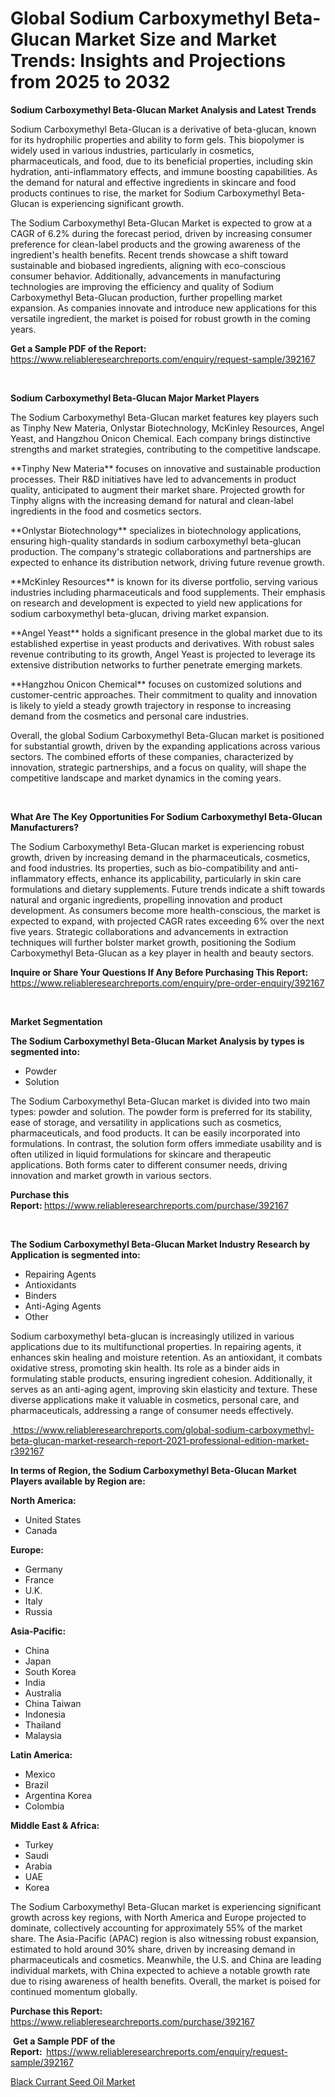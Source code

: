 <p><h1>Global Sodium Carboxymethyl Beta-Glucan Market Size and Market Trends: Insights and Projections from 2025 to 2032</h1></p><p><strong>Sodium Carboxymethyl Beta-Glucan Market Analysis and Latest Trends</strong></p>
<p><p>Sodium Carboxymethyl Beta-Glucan is a derivative of beta-glucan, known for its hydrophilic properties and ability to form gels. This biopolymer is widely used in various industries, particularly in cosmetics, pharmaceuticals, and food, due to its beneficial properties, including skin hydration, anti-inflammatory effects, and immune boosting capabilities. As the demand for natural and effective ingredients in skincare and food products continues to rise, the market for Sodium Carboxymethyl Beta-Glucan is experiencing significant growth.</p><p>The Sodium Carboxymethyl Beta-Glucan Market is expected to grow at a CAGR of 6.2% during the forecast period, driven by increasing consumer preference for clean-label products and the growing awareness of the ingredient's health benefits. Recent trends showcase a shift toward sustainable and biobased ingredients, aligning with eco-conscious consumer behavior. Additionally, advancements in manufacturing technologies are improving the efficiency and quality of Sodium Carboxymethyl Beta-Glucan production, further propelling market expansion. As companies innovate and introduce new applications for this versatile ingredient, the market is poised for robust growth in the coming years.</p></p>
<p><strong>Get a Sample PDF of the Report:&nbsp;</strong> <a href="https://www.reliableresearchreports.com/enquiry/request-sample/392167?utm_campaign=38&utm_medium=2&utm_source=Github&utm_content=ia&utm_term=17012025&utm_id=sodium-carboxymethyl-beta-glucan">https://www.reliableresearchreports.com/enquiry/request-sample/392167</a></p>
<p>&nbsp;</p>
<p><strong>Sodium Carboxymethyl Beta-Glucan Major Market Players</strong></p>
<p><p>The Sodium Carboxymethyl Beta-Glucan market features key players such as Tinphy New Materia, Onlystar Biotechnology, McKinley Resources, Angel Yeast, and Hangzhou Onicon Chemical. Each company brings distinctive strengths and market strategies, contributing to the competitive landscape.</p><p>**Tinphy New Materia** focuses on innovative and sustainable production processes. Their R&D initiatives have led to advancements in product quality, anticipated to augment their market share. Projected growth for Tinphy aligns with the increasing demand for natural and clean-label ingredients in the food and cosmetics sectors.</p><p>**Onlystar Biotechnology** specializes in biotechnology applications, ensuring high-quality standards in sodium carboxymethyl beta-glucan production. The company's strategic collaborations and partnerships are expected to enhance its distribution network, driving future revenue growth.</p><p>**McKinley Resources** is known for its diverse portfolio, serving various industries including pharmaceuticals and food supplements. Their emphasis on research and development is expected to yield new applications for sodium carboxymethyl beta-glucan, driving market expansion.</p><p>**Angel Yeast** holds a significant presence in the global market due to its established expertise in yeast products and derivatives. With robust sales revenue contributing to its growth, Angel Yeast is projected to leverage its extensive distribution networks to further penetrate emerging markets.</p><p>**Hangzhou Onicon Chemical** focuses on customized solutions and customer-centric approaches. Their commitment to quality and innovation is likely to yield a steady growth trajectory in response to increasing demand from the cosmetics and personal care industries.</p><p>Overall, the global Sodium Carboxymethyl Beta-Glucan market is positioned for substantial growth, driven by the expanding applications across various sectors. The combined efforts of these companies, characterized by innovation, strategic partnerships, and a focus on quality, will shape the competitive landscape and market dynamics in the coming years.</p></p>
<p>&nbsp;</p>
<p><strong>What Are The Key Opportunities For Sodium Carboxymethyl Beta-Glucan Manufacturers?</strong></p>
<p><p>The Sodium Carboxymethyl Beta-Glucan market is experiencing robust growth, driven by increasing demand in the pharmaceuticals, cosmetics, and food industries. Its properties, such as bio-compatibility and anti-inflammatory effects, enhance its applicability, particularly in skin care formulations and dietary supplements. Future trends indicate a shift towards natural and organic ingredients, propelling innovation and product development. As consumers become more health-conscious, the market is expected to expand, with projected CAGR rates exceeding 6% over the next five years. Strategic collaborations and advancements in extraction techniques will further bolster market growth, positioning the Sodium Carboxymethyl Beta-Glucan as a key player in health and beauty sectors.</p></p>
<p><strong>Inquire or Share Your Questions If Any Before Purchasing This Report:</strong> <a href="https://www.reliableresearchreports.com/enquiry/pre-order-enquiry/392167?utm_campaign=38&utm_medium=2&utm_source=Github&utm_content=ia&utm_term=17012025&utm_id=sodium-carboxymethyl-beta-glucan">https://www.reliableresearchreports.com/enquiry/pre-order-enquiry/392167</a></p>
<p>&nbsp;</p>
<p><strong>Market Segmentation</strong></p>
<p><strong>The Sodium Carboxymethyl Beta-Glucan Market Analysis by types is segmented into:</strong></p>
<p><ul><li>Powder</li><li>Solution</li></ul></p>
<p><p>The Sodium Carboxymethyl Beta-Glucan market is divided into two main types: powder and solution. The powder form is preferred for its stability, ease of storage, and versatility in applications such as cosmetics, pharmaceuticals, and food products. It can be easily incorporated into formulations. In contrast, the solution form offers immediate usability and is often utilized in liquid formulations for skincare and therapeutic applications. Both forms cater to different consumer needs, driving innovation and market growth in various sectors.</p></p>
<p><strong>Purchase this Report:&nbsp;</strong><a href="https://www.reliableresearchreports.com/purchase/392167?utm_campaign=38&utm_medium=2&utm_source=Github&utm_content=ia&utm_term=17012025&utm_id=sodium-carboxymethyl-beta-glucan">https://www.reliableresearchreports.com/purchase/392167</a></p>
<p>&nbsp;</p>
<p><strong>The Sodium Carboxymethyl Beta-Glucan Market Industry Research by Application is segmented into:</strong></p>
<p><ul><li>Repairing Agents</li><li>Antioxidants</li><li>Binders</li><li>Anti-Aging Agents</li><li>Other</li></ul></p>
<p><p>Sodium carboxymethyl beta-glucan is increasingly utilized in various applications due to its multifunctional properties. In repairing agents, it enhances skin healing and moisture retention. As an antioxidant, it combats oxidative stress, promoting skin health. Its role as a binder aids in formulating stable products, ensuring ingredient cohesion. Additionally, it serves as an anti-aging agent, improving skin elasticity and texture. These diverse applications make it valuable in cosmetics, personal care, and pharmaceuticals, addressing a range of consumer needs effectively.</p></p>
<p><a href="https://www.reliableresearchreports.com/global-sodium-carboxymethyl-beta-glucan-market-research-report-2021-professional-edition-market-r392167?utm_campaign=38&utm_medium=2&utm_source=Github&utm_content=ia&utm_term=17012025&utm_id=sodium-carboxymethyl-beta-glucan">&nbsp;https://www.reliableresearchreports.com/global-sodium-carboxymethyl-beta-glucan-market-research-report-2021-professional-edition-market-r392167</a></p>
<p><strong>In terms of Region, the Sodium Carboxymethyl Beta-Glucan Market Players available by Region are:</strong></p>
<p>
    <p> <strong> North America: </strong>
        <ul>
            <li>United States</li>
            <li>Canada</li>
        </ul>
        </p> 
    <p> <strong> Europe: </strong>
        <ul>
            <li>Germany</li>
            <li>France</li>
            <li>U.K.</li>
            <li>Italy</li>
            <li>Russia</li>
        </ul>
        </p> 
    <p> <strong> Asia-Pacific: </strong>
        <ul>
            <li>China</li>
            <li>Japan</li>
            <li>South Korea</li>
            <li>India</li>
            <li>Australia</li>
            <li>China Taiwan</li>
            <li>Indonesia</li>
            <li>Thailand</li>
            <li>Malaysia</li>
        </ul>
        </p> 
    <p> <strong> Latin America: </strong>
        <ul>
            <li>Mexico</li>
            <li>Brazil</li>
            <li>Argentina Korea</li>
            <li>Colombia</li>
        </ul>
        </p> 
    <p> <strong> Middle East & Africa: </strong>
        <ul>
            <li>Turkey</li>
            <li>Saudi</li>
            <li>Arabia</li>
            <li>UAE</li>
            <li>Korea</li>
        </ul>
    </p>
    </p>
<p><p>The Sodium Carboxymethyl Beta-Glucan market is experiencing significant growth across key regions, with North America and Europe projected to dominate, collectively accounting for approximately 55% of the market share. The Asia-Pacific (APAC) region is also witnessing robust expansion, estimated to hold around 30% share, driven by increasing demand in pharmaceuticals and cosmetics. Meanwhile, the U.S. and China are leading individual markets, with China expected to achieve a notable growth rate due to rising awareness of health benefits. Overall, the market is poised for continued momentum globally.</p></p>
<p><strong>Purchase this Report: </strong><a href="https://www.reliableresearchreports.com/purchase/392167?utm_campaign=38&utm_medium=2&utm_source=Github&utm_content=ia&utm_term=17012025&utm_id=sodium-carboxymethyl-beta-glucan">https://www.reliableresearchreports.com/purchase/392167</a></p>
<p>&nbsp;<strong>Get a Sample PDF of the Report:&nbsp;&nbsp;</strong><a href="https://www.reliableresearchreports.com/enquiry/request-sample/392167?utm_campaign=38&utm_medium=2&utm_source=Github&utm_content=ia&utm_term=17012025&utm_id=sodium-carboxymethyl-beta-glucan">https://www.reliableresearchreports.com/enquiry/request-sample/392167</a></p>
<p><strong></strong></p>
<p><p><a href="https://github.com/hartsockdonnette82/Market-Research-Report-List-1/blob/main/black-currant-seed-oil-market.md?utm_campaign=38&utm_medium=2&utm_source=Github&utm_content=ia&utm_term=17012025&utm_id=sodium-carboxymethyl-beta-glucan">Black Currant Seed Oil Market</a></p></p>